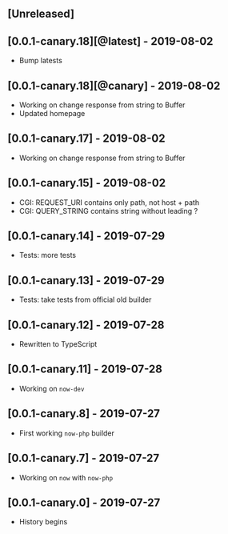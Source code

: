 ## [Unreleased]

## [0.0.1-canary.18][@latest] - 2019-08-02

- Bump latests

## [0.0.1-canary.18][@canary] - 2019-08-02

- Working on change response from string to Buffer
- Updated homepage

## [0.0.1-canary.17] - 2019-08-02

- Working on change response from string to Buffer

## [0.0.1-canary.15] - 2019-08-02

- CGI: REQUEST_URI contains only path, not host + path
- CGI: QUERY_STRING contains string without leading ?

## [0.0.1-canary.14] - 2019-07-29

- Tests: more tests

## [0.0.1-canary.13] - 2019-07-29

- Tests: take tests from official old builder

## [0.0.1-canary.12] - 2019-07-28

- Rewritten to TypeScript

## [0.0.1-canary.11] - 2019-07-28

- Working on `now-dev`

## [0.0.1-canary.8] - 2019-07-27

- First working `now-php` builder

## [0.0.1-canary.7] - 2019-07-27

- Working on `now` with `now-php`

## [0.0.1-canary.0] - 2019-07-27

- History begins
